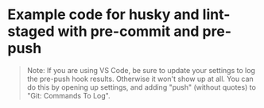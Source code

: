 # Example code for husky and lint-staged with pre-commit and pre-push

> Note: If you are using VS Code, be sure to update your settings to log the pre-push hook results. Otherwise it won't show up at all. You can do this by opening up settings, and adding "push" (without quotes) to "Git: Commands To Log".
